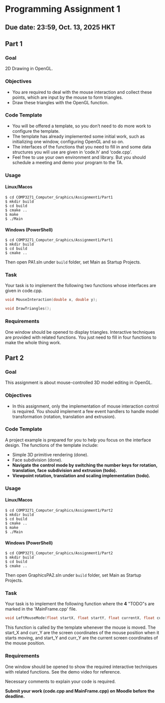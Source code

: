 # Programming Assignment 1
## Due date: 23:59, Oct. 13, 2025 HKT

## Part 1

### Goal
2D Drawing in OpenGL.

### Objectives
- You are required to deal with the mouse interaction and collect these points, which are input by
the mouse to form triangles.
- Draw these triangles with the OpenGL function.

### Code Template
- You will be offered a template, so you don’t need to do more work to configure the template.
- The template has already implemented some initial work, such as initializing one window, configuring
OpenGL and so on.
- The interfaces of the functions that you need to fill in and some data structures you will use are given in
‘code.h’ and ‘code.cpp’.
- Feel free to use your own environment and library. But you should schedule a meeting and demo your
  program to the TA.

### Usage
#### Linux/Macos
```shell
$ cd COMP3271_Computer_Graphics/Assignment1/Part1
$ mkdir build
$ cd build
$ cmake ..
$ make
$ ./Main
```
#### Windows (PowerShell)
```shell
$ cd COMP3271_Computer_Graphics/Assignment1/Part1
$ mkdir build
$ cd build
$ cmake ..
```
Then open PA1.sln under `build` folder, set Main as Startup Projects.

### Task
Your task is to implement the following two functions whose interfaces are given in code.cpp.

```c++
void MouseInteraction(double x, double y);
```

```c++
void DrawTriangles();
```

### Requirements

One window should be opened to display triangles. Interactive techniques are provided with related
functions. You just need to fill in four functions to make the whole thing work.

## Part 2

### Goal

This assignment is about mouse-controlled 3D model editing in OpenGL.

### Objectives

- In this assignment, only the implementation of mouse interaction control is required. You
  should implement a few event handlers to handle model transformation (rotation, translation and
  extrusion).

### Code Template

A project example is prepared for you to help you focus on the interface design.
  The functions of the template include:

- Simple 3D primitive rendering (done).
- Face subdivision (done).
- **Navigate the control mode by switching the number keys for rotation, translation, face**
  **subdivision and extrusion (todo).**
- **Viewpoint rotation, translation and scaling implementation (todo).**

### Usage

#### Linux/Macos

```shell
$ cd COMP3271_Computer_Graphics/Assignment1/Part2
$ mkdir build
$ cd build
$ cmake ..
$ make
$ ./Main
```

#### Windows (PowerShell)

```shell
$ cd COMP3271_Computer_Graphics/Assignment1/Part2
$ mkdir build
$ cd build
$ cmake ..
```

Then open GraphicsPA2.sln under `build` folder, set Main as Startup Projects.

### Task

Your task is to implement the following function where the **4** "TODO"s are marked in the 'MainFrame.cpp' file.

```c++
void LeftMouseMode(float startX, float startY, float currentX, float currentY);
```

This function is called by the template whenever the mouse is moved. The start_X and curr_Y are the
screen coordinates of the mouse position when it starts moving, and start_Y and curr_Y are the current
screen coordinates of the mouse position.

### Requirements

One window should be opened to show the required interactive techniques with related functions. See the
demo video for reference.

Necessary comments to explain your code is required.

**Submit your work (code.cpp and MainFrame.cpp) on Moodle before the deadline.**